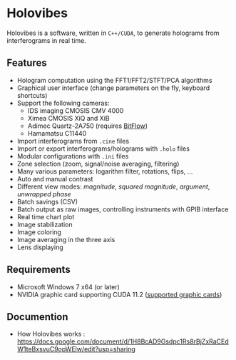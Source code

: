 # Holovibes

Holovibes is a software, written in `C++/CUDA`, to generate holograms from interferograms in real time.

## Features

- Hologram computation using the FFT1/FFT2/STFT/PCA algorithms
- Graphical user interface (change parameters on the fly, keyboard shortcuts)
- Support the following cameras:
    - IDS imaging CMOSIS CMV 4000 
    - Ximea CMOSIS XiQ and XiB
    - Adimec Quartz-2A750 (requires [BitFlow](http://www.bitflow.com/downloads/bfsdk640.zip))
    - Hamamatsu C11440
- Import interferograms from `.cine` files
- Import or export interferograms/holograms with `.holo` files
- Modular configurations with `.ini` files
- Zone selection (zoom, signal/noise averaging, filtering)
- Many various parameters: logarithm filter, rotations, flips, ...
- Auto and manual contrast
- Different view modes: *magnitude*, *squared magnitude*, *argument*, *unwrapped phase*
- Batch savings (CSV)
- Batch output as raw images, controlling instruments with GPIB interface
- Real time chart plot
- Image stabilization
- Image coloring
- Image averaging in the three axis
- Lens displaying

## Requirements

- Microsoft Windows 7 x64 (or later)
- NVIDIA graphic card supporting CUDA 11.2 ([supported graphic cards](https://en.wikipedia.org/wiki/CUDA#GPUs_supported))

## Documention

- How Holovibes works : https://docs.google.com/document/d/1H8BcAD9Gsdpc1Rs8rBjZxRaCEdW1teBxsvuC9opWElw/edit?usp=sharing
